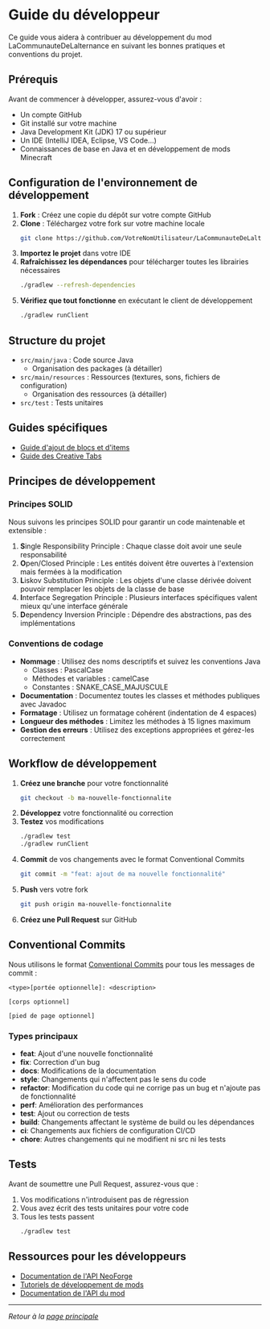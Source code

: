# Guide du développeur

Ce guide vous aidera à contribuer au développement du mod LaCommunauteDeLalternance en suivant les bonnes pratiques et conventions du projet.

## Prérequis

Avant de commencer à développer, assurez-vous d'avoir :

- Un compte GitHub
- Git installé sur votre machine
- Java Development Kit (JDK) 17 ou supérieur
- Un IDE (IntelliJ IDEA, Eclipse, VS Code...)
- Connaissances de base en Java et en développement de mods Minecraft

## Configuration de l'environnement de développement

1. **Fork** : Créez une copie du dépôt sur votre compte GitHub
2. **Clone** : Téléchargez votre fork sur votre machine locale
   ```bash
   git clone https://github.com/VotreNomUtilisateur/LaCommunauteDeLalternance.git
   ```
3. **Importez le projet** dans votre IDE
4. **Rafraîchissez les dépendances** pour télécharger toutes les librairies nécessaires
   ```bash
   ./gradlew --refresh-dependencies
   ```
5. **Vérifiez que tout fonctionne** en exécutant le client de développement
   ```bash
   ./gradlew runClient
   ```

## Structure du projet

- `src/main/java` : Code source Java
  - Organisation des packages (à détailler)
- `src/main/resources` : Ressources (textures, sons, fichiers de configuration)
  - Organisation des ressources (à détailler)
- `src/test` : Tests unitaires

## Guides spécifiques

- [Guide d'ajout de blocs et d'items](ajout-blocs-items.md)
- [Guide des Creative Tabs](creative-tabs.md)

## Principes de développement

### Principes SOLID

Nous suivons les principes SOLID pour garantir un code maintenable et extensible :

1. **S**ingle Responsibility Principle : Chaque classe doit avoir une seule responsabilité
2. **O**pen/Closed Principle : Les entités doivent être ouvertes à l'extension mais fermées à la modification
3. **L**iskov Substitution Principle : Les objets d'une classe dérivée doivent pouvoir remplacer les objets de la classe de base
4. **I**nterface Segregation Principle : Plusieurs interfaces spécifiques valent mieux qu'une interface générale
5. **D**ependency Inversion Principle : Dépendre des abstractions, pas des implémentations

### Conventions de codage

- **Nommage** : Utilisez des noms descriptifs et suivez les conventions Java
  - Classes : PascalCase
  - Méthodes et variables : camelCase
  - Constantes : SNAKE_CASE_MAJUSCULE
- **Documentation** : Documentez toutes les classes et méthodes publiques avec Javadoc
- **Formatage** : Utilisez un formatage cohérent (indentation de 4 espaces)
- **Longueur des méthodes** : Limitez les méthodes à 15 lignes maximum
- **Gestion des erreurs** : Utilisez des exceptions appropriées et gérez-les correctement

## Workflow de développement

1. **Créez une branche** pour votre fonctionnalité
   ```bash
   git checkout -b ma-nouvelle-fonctionnalite
   ```
2. **Développez** votre fonctionnalité ou correction
3. **Testez** vos modifications
   ```bash
   ./gradlew test
   ./gradlew runClient
   ```
4. **Commit** de vos changements avec le format Conventional Commits
   ```bash
   git commit -m "feat: ajout de ma nouvelle fonctionnalité"
   ```
5. **Push** vers votre fork
   ```bash
   git push origin ma-nouvelle-fonctionnalite
   ```
6. **Créez une Pull Request** sur GitHub

## Conventional Commits

Nous utilisons le format [Conventional Commits](https://www.conventionalcommits.org/) pour tous les messages de commit :

```
<type>[portée optionnelle]: <description>

[corps optionnel]

[pied de page optionnel]
```

### Types principaux
- **feat**: Ajout d'une nouvelle fonctionnalité
- **fix**: Correction d'un bug
- **docs**: Modifications de la documentation
- **style**: Changements qui n'affectent pas le sens du code
- **refactor**: Modification du code qui ne corrige pas un bug et n'ajoute pas de fonctionnalité
- **perf**: Amélioration des performances
- **test**: Ajout ou correction de tests
- **build**: Changements affectant le système de build ou les dépendances
- **ci**: Changements aux fichiers de configuration CI/CD
- **chore**: Autres changements qui ne modifient ni src ni les tests

## Tests

Avant de soumettre une Pull Request, assurez-vous que :

1. Vos modifications n'introduisent pas de régression
2. Vous avez écrit des tests unitaires pour votre code
3. Tous les tests passent
   ```bash
   ./gradlew test
   ```

## Ressources pour les développeurs

- [Documentation de l'API NeoForge](https://docs.neoforged.net/)
- [Tutoriels de développement de mods](https://www.youtube.com/playlist?list=PLKGarocXCE1G6CQOoiYdMVx-E1d9F_itF)
- [Documentation de l'API du mod](../api/index.md)

---

*Retour à la [page principale](../index.md)*
